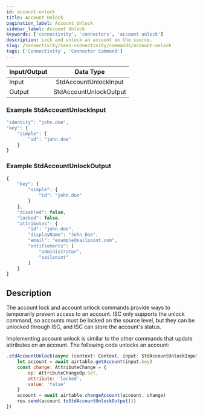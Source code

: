 ```yaml
---
id: account-unlock
title: Account Unlock
pagination_label: Account Unlock
sidebar_label: Account Unlock
keywords: ['connectivity', 'connectors', 'account unlock']
description: Lock and unlock an account on the source.
slug: /connectivity/saas-connectivity/commands/account-unlock
tags: ['Connectivity', 'Connector Command']
---
```


| Input/Output |       Data Type        |
| :----------- | :--------------------: |
| Input        | StdAccountUnlockInput  |
| Output       | StdAccountUnlockOutput |

### Example StdAccountUnlockInput

```javascript
"identity": "john.doe",
"key": {
    "simple": {
        "id": "john.doe"
    }
}
```

### Example StdAccountUnlockOutput

```javascript
{
    "key": {
        "simple": {
            "id": "john.doe"
        }
    },
    "disabled": false,
    "locked": false,
    "attributes": {
        "id": "john.doe",
        "displayName": "John Doe",
        "email": "example@sailpoint.com",
        "entitlements": [
            "administrator",
            "sailpoint"
        ]
    }
}
```

## Description

The account lock and account unlock commands provide ways to temporarily prevent access to an account. ISC only supports the unlock command, so accounts must be locked on the source level, but they can be unlocked through ISC, and ISC can store the account's status.

Implementing account unlock is similar to the other commands that update attributes on an account. The following code unlocks an account:

```javascript
.stdAccountUnlock(async (context: Context, input: StdAccountUnlockInput, res: Response<StdAccountUnlockOutput>) => {
    let account = await airtable.getAccount(input.key)
    const change: AttributeChange = {
        op: AttributeChangeOp.Set,
        attribute: 'locked',
        value: 'false'
    }
    account = await airtable.changeAccount(account, change)
    res.send(account.toStdAccountUnlockOutput())
})
```

